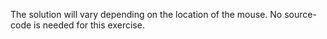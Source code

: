The solution will vary depending on the location of the mouse.
No source-code is needed for this exercise.
